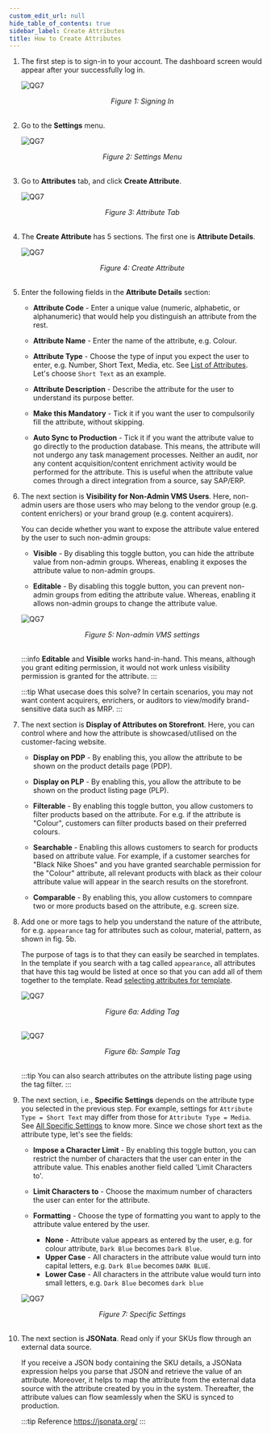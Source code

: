 ```yaml
---
custom_edit_url: null
hide_table_of_contents: true
sidebar_label: Create Attributes
title: How to Create Attributes
---
```


1. The first step is to sign-in to your account. The dashboard screen would appear after your successfully log in.

    ![QG7](https://cdn.pixelbin.io/v2/doc/original/vms/attribute/dashboard.png)
    <center><em>Figure 1: Signing In</em></center><br />

2. Go to the **Settings** menu.

    ![QG7](https://cdn.pixelbin.io/v2/doc/original/vms/attribute/settings.png)
    <center><em>Figure 2: Settings Menu</em></center><br />

3. Go to **Attributes** tab, and click **Create Attribute**.

    ![QG7](https://cdn.pixelbin.io/v2/doc/original/vms/attribute/attribute-nav.png)
    <center><em>Figure 3: Attribute Tab</em></center><br />

4. The **Create Attribute** has 5 sections. The first one is **Attribute Details**.

    ![QG7](https://cdn.pixelbin.io/v2/doc/original/vms/attribute/new-attribute.png)
    <center><em>Figure 4: Create Attribute</em></center><br />

5. Enter the following fields in the **Attribute Details** section:
    * **Attribute Code** - Enter a unique value (numeric, alphabetic, or alphanumeric) that would help you distinguish an attribute from the rest.

    * **Attribute Name** - Enter the name of the attribute, e.g. Colour.

    * **Attribute Type** - Choose the type of input you expect the user to enter, e.g. Number, Short Text, Media, etc. See [List of Attributes](##attribute-type). Let's choose `Short Text` as an example.

    * **Attribute Description** - Describe the attribute for the user to understand its purpose better.

    * **Make this Mandatory** - Tick it if you want the user to compulsorily fill the attribute, without skipping.

    * **Auto Sync to Production** - Tick it if you want the attribute value to go directly to the production database. This means, the attribute will not undergo any task management processes. Neither an audit, nor any content acquisition/content enrichment activity would be performed for the attribute. This is useful when the attribute value comes through a direct integration from a source, say SAP/ERP.

6. The next section is **Visibility for Non-Admin VMS Users**. Here, non-admin users are those users who may belong to the vendor group (e.g. content enrichers) or your brand group (e.g. content acquirers). 

    You can decide whether you want to expose the attribute value entered by the user to such non-admin groups:
    
    * **Visible** - By disabling this toggle button, you can hide the attribute value from non-admin groups. Whereas, enabling it exposes the attribute value to non-admin groups.

    * **Editable** - By disabling this toggle button, you can prevent non-admin groups from editing the attribute value. Whereas, enabling it allows non-admin groups to change the attribute value.

    ![QG7](https://cdn.pixelbin.io/v2/doc/original/vms/attribute/visibility.png)
    <center><em>Figure 5: Non-admin VMS settings</em></center><br />

    :::info
    **Editable** and **Visible** works hand-in-hand. This means, although you grant editing permission, it would not work unless visibility permission is granted for the attribute.
    :::

    :::tip What usecase does this solve?
    In certain scenarios, you may not want content acquirers, enrichers, or auditors to view/modify brand-sensitive data such as MRP.
    :::

7. The next section is **Display of Attributes on Storefront**. Here, you can control where and how the attribute is showcased/utilised on the customer-facing website.

    * **Display on PDP** - By enabling this, you allow the attribute to be shown on the product details page (PDP).

    * **Display on PLP** - By enabling this, you allow the attribute to be shown on the product listing page (PLP).

    * **Filterable** - By enabling this toggle button, you allow customers to filter products based on the attribute. For e.g. if the attribute is "Colour", customers can filter products based on their preferred colours.

    * **Searchable** - Enabling this allows customers to search for products based on attribute value. For example, if a customer searches for "Black Nike Shoes" and you have granted searchable permission for the "Colour" attribute, all relevant products with black as their colour attribute value will appear in the search results on the storefront.
    
    * **Comparable** - By enabling this, you allow customers to comnpare two or more products based on the attribute, e.g. screen size.

8.  Add one or more tags to help you understand the nature of the attribute, for e.g. `appearance` tag for attributes such as colour, material, pattern, as shown in fig. 5b.

    The purpose of tags is to that they can easily be searched in templates. In the template if you search with a tag called `appearance`, all attributes that have this tag would be listed at once so that you can add all of them together to the template. Read [selecting attributes for template](/docs/pim/template/create-templates#template-details--attribute-selection). 

    ![QG7](https://cdn.pixelbin.io/v2/doc/original/vms/attribute/new-attribute-1.png)
    <center><em>Figure 6a: Adding Tag</em></center><br />

    ![QG7](https://cdn.pixelbin.io/v2/doc/original/vms/attribute/tags.png)
    <center><em>Figure 6b: Sample Tag</em></center><br />

    :::tip 
    You can also search attributes on the attribute listing page using the tag filter.
    :::

9. The next section, i.e., **Specific Settings** depends on the attribute type you selected in the previous step. For example, settings for `Attribute Type = Short Text` may differ from those for `Attribute Type = Media`. See [All Specific Settings](#all-specific-settings) to know more. Since we chose short text as the attribute type, let's see the fields:
    
    * **Impose a Character Limit** - By enabling this toggle button, you can restrict the number of characters that the user can enter in the attribute value. This enables another field called 'Limit Characters to'.

    * **Limit Characters to** - Choose the maximum number of characters the user can enter for the attribute.

    * **Formatting** - Choose the type of formatting you want to apply to the attribute value entered by the user.
        * **None** - Attribute value appears as entered by the user, e.g. for colour attribute, `Dark Blue` becomes `Dark Blue`.
        * **Upper Case** - All characters in the attribute value would turn into capital letters, e.g. `Dark Blue` becomes `DARK BLUE`.
        * **Lower Case** - All characters in the attribute value would turn into small letters, e.g. `Dark Blue` becomes `dark blue`

    ![QG7](https://cdn.pixelbin.io/v2/doc/original/vms/attribute/new-attribute-2.png)
    <center><em>Figure 7: Specific Settings</em></center><br />

10. The next section is **JSONata**. Read only if your SKUs flow through an external data source.

    If you receive a JSON body containing the SKU details, a JSONata expression helps you parse that JSON and retrieve the value of an attribute. Moreover, it helps to map the attribute from the external data source with the attribute created by you in the system. Thereafter, the attribute values can flow seamlessly when the SKU is synced to production.

    :::tip Reference
    https://jsonata.org/
    :::
